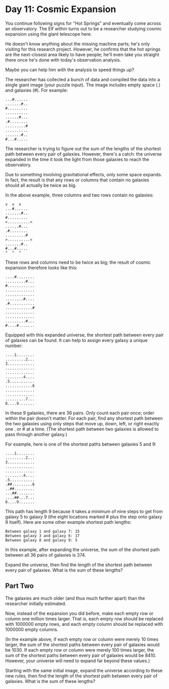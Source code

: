 # Day 11: Cosmic Expansion #

You continue following signs for "Hot Springs" and eventually come across an observatory. The 
Elf within turns out to be a researcher studying cosmic expansion using the giant telescope here.

He doesn't know anything about the missing machine parts; he's only visiting for this research 
project. However, he confirms that the hot springs are the next-closest area likely to have people; 
he'll even take you straight there once he's done with today's observation analysis.

Maybe you can help him with the analysis to speed things up?

The researcher has collected a bunch of data and compiled the data into a single giant image (your 
puzzle input). The image includes empty space (.) and galaxies (#). For example:

    ...#......
    .......#..
    #.........
    ..........
    ......#...
    .#........
    .........#
    ..........
    .......#..
    #...#.....

The researcher is trying to figure out the sum of the lengths of the shortest path between every 
pair of galaxies. However, there's a catch: the universe expanded in the time it took the light 
from those galaxies to reach the observatory.

Due to something involving gravitational effects, only some space expands. In fact, the result is 
that any rows or columns that contain no galaxies should all actually be twice as big.

In the above example, three columns and two rows contain no galaxies:

    v  v  v
    ...#......
    .......#..
    #.........
    >..........<
    ......#...
    .#........
    .........#
    >..........<
    .......#..
    #...#.....
    ^  ^  ^

These rows and columns need to be twice as big; the result of cosmic expansion therefore 
looks like this:

    ....#........
    .........#...
    #............
    .............
    .............
    ........#....
    .#...........
    ............#
    .............
    .............
    .........#...
    #....#.......

Equipped with this expanded universe, the shortest path between every pair of galaxies can be 
found. It can help to assign every galaxy a unique number:

    ....1........
    .........2...
    3............
    .............
    .............
    ........4....
    .5...........
    ............6
    .............
    .............
    .........7...
    8....9.......

In these 9 galaxies, there are 36 pairs. Only count each pair once; order within the pair doesn't 
matter. For each pair, find any shortest path between the two galaxies using only steps that move 
up, down, left, or right exactly one . or # at a time. (The shortest path between two galaxies is
allowed to pass through another galaxy.)

For example, here is one of the shortest paths between galaxies 5 and 9:

    ....1........
    .........2...
    3............
    .............
    .............
    ........4....
    .5...........
    .##.........6
    ..##.........
    ...##........
    ....##...7...
    8....9.......

This path has length 9 because it takes a minimum of nine steps to get from galaxy 5 to galaxy 9 
(the eight locations marked # plus the step onto galaxy 9 itself). Here are some other example 
shortest path lengths:

    Between galaxy 1 and galaxy 7: 15
    Between galaxy 3 and galaxy 6: 17
    Between galaxy 8 and galaxy 9: 5

In this example, after expanding the universe, the sum of the shortest path between all 36 pairs
of galaxies is 374.

Expand the universe, then find the length of the shortest path between every pair of galaxies. 
What is the sum of these lengths?



## Part Two ##

The galaxies are much older (and thus much farther apart) than the researcher initially estimated.

Now, instead of the expansion you did before, make each empty row or column one million times 
larger. That is, each empty row should be replaced with 1000000 empty rows, and each empty column 
should be replaced with 1000000 empty columns.

(In the example above, if each empty row or column were merely 10 times larger, the sum of the 
shortest paths between every pair of galaxies would be 1030. If each empty row or column were 
merely 100 times larger, the sum of the shortest paths between every pair of galaxies would be 
8410. However, your universe will need to expand far beyond these values.)

Starting with the same initial image, expand the universe according to these new rules, then find 
the length of the shortest path between every pair of galaxies. What is the sum of these lengths?
